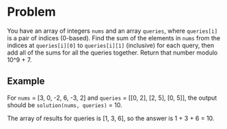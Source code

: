 # Problem

You have an array of integers `nums` and an array `queries`, where `queries[i]` is a pair of indices (0-based). Find the sum of the elements in `nums` from the indices at `queries[i][0]` to `queries[i][1]` (inclusive) for each query, then add all of the sums for all the queries together. Return that number modulo 10^9 + 7.

## Example

For `nums` = [3, 0, -2, 6, -3, 2] and `queries` = [[0, 2], [2, 5], [0, 5]], the output should be
`solution(nums, queries)` = 10.

The array of results for queries is [1, 3, 6], so the answer is 1 + 3 + 6 = 10.